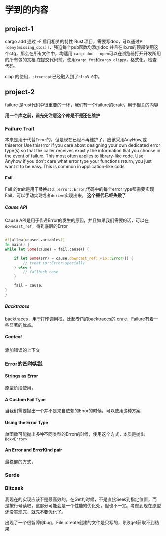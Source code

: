 # 学到的内容
## project-1
cargo add 通过 -F 启用相关的特性
Rust 项目，需要写doc，可以通过`#![deny(missing_docs)]`，强迫每个pub函数均添加doc
并且在lib.rs的顶部使用这个cfg，那么在所有文件中，均适用
`cargo doc --open`可以在浏览器打开开发所用的所有包的文档
在提交代码前，使用`cargo fmt`和`cargo clippy`，格式化，检查代码。

clap 的使用，`structopt`已经融入到了`clap3.0`中。
## project-2
failure 是rust代码中很重要的一环，我们有一个failure的crate，用于相关的内容

**用一个库之前，首先先注意这个库是不是还在维护**


### Failure Trait
本来是用于代替`Error`的，但是现在已经不再维护了，应该采用AnyHow,或thiserror
Use thiserror if you care about designing your own dedicated error type(s) so that the caller receives exactly the information that you choose in the event of failure. 
This most often applies to library-like code. 
Use Anyhow if you don't care what error type your functions return, you just want it to be easy. 
This is common in application-like code.


#### Fail
Fail 的trait是用于替换`std::error::Error`,代码中的每个error type都需要实现Fail，可以手动实现或者`derive`实现出来。
**这个替代已经失败了**

##### Cause API
Cause API是用于传递Error的发生的原因，并且如果我们需要的话，可以在`downcast_ref`，得到底层的Error
```rust

#![allow(unused_variables)]
fn main() {
while let Some(cause) = fail.cause() {

    if let Some(err) = cause.downcast_ref::<io::Error>() {
        // treat io::Error specially
    } else {
        // fallback case
    }

    fail = cause;
}
}
```
##### Backtraces
backtraces，用于打印调用栈，比起专门的backtraces的 crate，Failure有着一些显著的优点。
##### Context
添加错误的上下文

### Error的四种实践
#### Strings as Error
原型阶段使用，
#### A Custom Fail Type
当我们需要抛出一个并不是来自依赖的Error的时候，可以使用这种方案

#### Using the Error Type
单函数可能抛出多种不同类型的Error的时候，使用这个方式，本质是抛出`Box<Error>`

#### An Error and ErrorKind pair
最稳健的方式，

### Serde

### Bitcask
我现在的实现应该不是最高效的，在Get的时候，不是直接Seek到指定位置，而是按行号读取，这部分可能会是一个性能的优化处，但也不一定。考虑到现在原型还没实现完，就先不要优化了。

出现了一个很智障的bug，File::create创建的文件是只写的，导致get获取不到结果